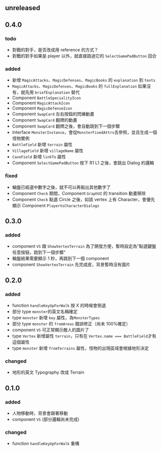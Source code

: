## unreleased

## 0.4.0

### todo

- 對戰的對手，是否改成用 reference 的方式？
- 對戰的對手如果是 player 以外，就直接跳過它的 `SelectGamePadButton` 回合

### added

- 新增 `MagicAttacks`、`MagicDefenses`、`MagicBooks` 的 `explanation` 到 `texts`
- `MagicAttacks`、`MagicDefenses`、`MagicBooks` 的 `fullExplanation` 如果沒有，就先用 `briefExplanation` 替代
- Component `BattleSpecialityIcon`
- Component `MagicAttackIcon`
- Component `MagicDefenseIcon`
- Component `SwapCard` 左右按鈕的閃爍動畫
- Component `SwapCard` 翻牌的動畫
- Component `SwapCard` 翻牌之後，會自動跳到下一個步驟
- Interface `MonsterInstance`，會從`MonsterFixedAttrs`去參照，並且生成一個怪物實例
- `BattleField` 新增 `terrain` 屬性
- `VillageField` 新增 `villageName` 屬性
- `CaveField` 新增 `linkTo` 屬性
- Component `SelectGamePadButton` 按下 R1 L1 之後，會跳出 Dialog 的邏輯

### fixed

- 輪盤已經選中數字之後，就不可以再骰出其他數字了
- Component `Check` 期間，Component `GraphUI` 的 transition 動畫移除
- Component `Check` 點選 Circle 之後，如該 vertex 上有 Character，會優先顯示 Component `PlayerVsCharacterDialogs`

## 0.3.0

### added

- component `VS` 跟 `ShowVertexTerrain` 為了開發方便，暫時設定為"點選鍵盤任意按鈕，跳到下一個步驟"
- 輪盤結果需要顯示 1 秒，再跳到下一個 component
- component `ShowVertexTerrain` 先完成皮，背景暫時沒有圖片

## 0.2.0

### added

- function `handleKeyUpForWalk` 按 X 的時候會倒退
- 部分 type `monster`的英文名稱確定
- type `monster` 新增 `key` 屬性，為`MonsterTypes`
- 部分 type `monster` 的 `fromAreas` 錯誤修正（尚未 100%確定）
- component `VS` 可正常顯示敵人的圖片了
- type `Vertex` 新增屬性 `terrain`，只有在 `Vertex.name === BattleField`才有這個屬性
- type `monster` 新增 `fromTerrains` 屬性，怪物的出現區域會根據地形決定

### changed

- 地形的英文 Typography 改成 Terrain

## 0.1.0

### added

- 人物移動時，背景會跟著移動
- component `VS` (部分邏輯尚未完成)

### changed

- function `handleKeyUpForWalk` 重構

